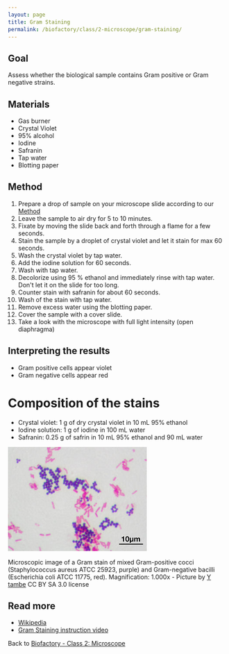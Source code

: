 ```yaml
---
layout: page
title: Gram Staining
permalink: /biofactory/class/2-microscope/gram-staining/
---
```


## Goal

Assess whether the biological sample contains Gram positive or Gram negative strains.

## Materials

* Gas burner
* Crystal Violet
* 95% alcohol
* Iodine
* Safranin
* Tap water
* Blotting paper

## Method

1. Prepare a drop of sample on your microscope slide according to our [Method](/biofactory/class/2-microscope/preparing-slides/)
2. Leave the sample to air dry for 5 to 10 minutes.
3. Fixate by moving the slide back and forth through a flame for a few seconds.
4. Stain the sample by a droplet of crystal violet and let it stain for max 60 seconds.
5. Wash the crystal violet by tap water.
6. Add the iodine solution for 60 seconds.
7. Wash with tap water.
8. Decolorize using 95 % ethanol and immediately rinse with tap water. Don't let it on the slide for too long.
9. Counter stain with safranin for about 60 seconds.
10. Wash of the stain with tap water.
11. Remove excess water using the blotting paper.
12. Cover the sample with a cover slide.
13. Take a look with the microscope with full light intensity (open diaphragma)

## Interpreting the results

* Gram positive cells appear violet
* Gram negative cells appear red

# Composition of the stains

* Crystal violet: 1 g of dry crystal violet in 10 mL 95% ethanol
* Iodine solution: 1 g of iodine in 100 mL water
* Safranin: 0.25 g of safrin in 10 mL 95% ethanol and 90 mL water 

![Gram Stain](/biofactory/class/2/gram-stain.jpg)

Microscopic image of a Gram stain of mixed Gram-positive cocci (Staphylococcus aureus ATCC 25923, purple) and Gram-negative bacilli (Escherichia coli ATCC 11775, red). Magnification: 1.000x - Picture by [Y tambe](http://commons.wikimedia.org/wiki/File:Gram_stain_01.jpg) CC BY SA 3.0 license 

## Read more

* [Wikipedia](http://en.wikipedia.org/wiki/Gram_staining)
* [Gram Staining instruction video](https://www.youtube.com/watch?v=9Bnak_ITqck)

Back to [Biofactory - Class 2: Microscope](/biofactory/class/2-microscope/)
